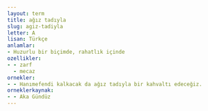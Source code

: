 ```yaml
---
layout: term
title: ağız tadıyla
slug: agiz-tadiyla
letter: A
lisan: Türkçe
anlamlar:
- Huzurlu bir biçimde, rahatlık içinde
ozellikler:
- - zarf
  - mecaz
ornekler:
- - Hanımefendi kalkacak da ağız tadıyla bir kahvaltı edeceğiz.
orneklerkaynak:
- - Aka Gündüz
---
```

